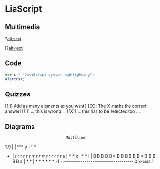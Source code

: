 <!--
author:   Your Name
email:    your@email.com
version:  0.1.0
language: en
narrator: US English Female

comment:  This simple description of your course.
          Multiline is also okay.

link:     https://cdn.jsdelivr.net/chartist.js/latest/chartist.min.css

script:   https://cdn.jsdelivr.net/chartist.js/latest/chartist.min.js

translation: Français translations/French.md
-->

# LiaScript

## Multimedia

?[alt-text](https://bigsoundbank.com/UPLOAD/mp3/1068.mp3)

!?[alt-text](https://www.youtube.com/embed/bICfKRyKTwE)

## Code

```javascript
var s = "JavaScript syntax highlighting";
alert(s);
```
<script>
  try{
    eval(`@code`);
  } catch (e) {
    var log = e.stack.match(/((.*?):(.*))\n.*?(:(\d+):(\d+)\)\n)/);
    var err_msg = new LiaError(log[1] + " =>  (" + log[4], 1);
    err_msg.add_detail(0, log[3], "error", log[5]-1, log[6]);
    throw err_msg;
  }
</script>

## Quizzes

[[ ]] Add as many elements as you want?
[[X]] The X marks the correct answer!
[[ ]] ... this is wrong ...
[[X]] ... this has to be selected too ...

## Diagrams

                                Multiline
1.9 |
    |                 ***
  y |               *     *
  - | r r r r r r r*r r r r*r r r r r r r
  a |             *         *
  x |            *           *
  i | B B B B B * B B B B B B * B B B B B
  s |         *                 *
    | *  * *                       * *  *
 -1 +------------------------------------
    0              x-axis               1
